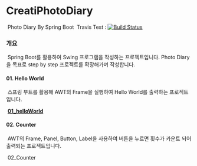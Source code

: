# CreatiPhotoDiary
​	Photo Diary By Spring Boot
​	Travis Test : [![Build Status](https://travis-ci.org/CreatiCoding/CreatiPhotoDiary.svg?branch=master)](https://travis-ci.org/CreatiCoding/CreatiPhotoDiary)

### 개요

​	Spring Boot를 활용하여 Swing 프로그램을 작성하는 프로젝트입니다. Photo Diary을 목표로 step by step 프로젝트를 확장해가며 작성합니다.



#### 01. Hello World

​	스프링 부트를 활용해 AWT의 Frame을 실행하여 Hello World를 출력하는 프로젝트입니다.

​	**[01_helloWorld](https://github.com/CreatiCoding/CreatiPhotoDiary/wiki/01_helloWorld)**



#### 02. Counter

​	AWT의 Frame, Panel, Button, Label을 사용하여 버튼을 누르면 횟수가 카운트 되어 출력되는 프로젝트입니다.

​ 02_Counter
